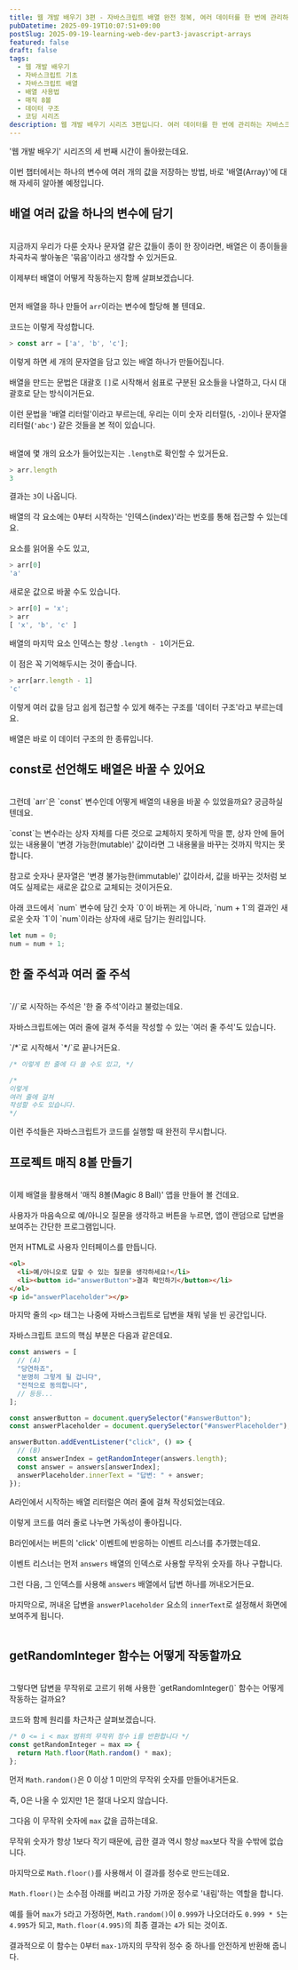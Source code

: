 ```yaml
---
title: 웹 개발 배우기 3편 - 자바스크립트 배열 완전 정복, 여러 데이터를 한 번에 관리하기
pubDatetime: 2025-09-19T10:07:51+09:00
postSlug: 2025-09-19-learning-web-dev-part3-javascript-arrays
featured: false
draft: false
tags:
  - 웹 개발 배우기
  - 자바스크립트 기초
  - 자바스크립트 배열
  - 배열 사용법
  - 매직 8볼
  - 데이터 구조
  - 코딩 시리즈
description: 웹 개발 배우기 시리즈 3편입니다. 여러 데이터를 한 번에 관리하는 자바스크립트 배열의 개념과 사용법을 배우고, 매직 8볼 예제를 통해 실전 활용법을 익힙니다.
---
```


'웹 개발 배우기' 시리즈의 세 번째 시간이 돌아왔는데요.<br /><br />
이번 챕터에서는 하나의 변수에 여러 개의 값을 저장하는 방법, 바로 '배열(Array)'에 대해 자세히 알아볼 예정입니다.<br />

## 배열 여러 값을 하나의 변수에 담기

<br />
지금까지 우리가 다룬 숫자나 문자열 같은 값들이 종이 한 장이라면, 배열은 이 종이들을 차곡차곡 쌓아놓은 '묶음'이라고 생각할 수 있거든요.<br /><br />
이제부터 배열이 어떻게 작동하는지 함께 살펴보겠습니다.<br /><br />

먼저 배열을 하나 만들어 `arr`이라는 변수에 할당해 볼 텐데요.<br /><br />
코드는 이렇게 작성합니다.<br />

```javascript
> const arr = ['a', 'b', 'c'];
```

이렇게 하면 세 개의 문자열을 담고 있는 배열 하나가 만들어집니다.<br /><br />
배열을 만드는 문법은 대괄호 `[]`로 시작해서 쉼표로 구분된 요소들을 나열하고, 다시 대괄호로 닫는 방식이거든요.<br /><br />
이런 문법을 '배열 리터럴'이라고 부르는데, 우리는 이미 숫자 리터럴(`5`, `-2`)이나 문자열 리터럴(`'abc'`) 같은 것들을 본 적이 있습니다.<br /><br />

배열에 몇 개의 요소가 들어있는지는 `.length`로 확인할 수 있거든요.<br />

```javascript
> arr.length
3
```

결과는 `3`이 나옵니다.<br /><br />
배열의 각 요소에는 0부터 시작하는 '인덱스(index)'라는 번호를 통해 접근할 수 있는데요.<br /><br />
요소를 읽어올 수도 있고,<br />

```javascript
> arr[0]
'a'
```

새로운 값으로 바꿀 수도 있습니다.<br />

```javascript
> arr[0] = 'x';
> arr
[ 'x', 'b', 'c' ]
```

배열의 마지막 요소 인덱스는 항상 `.length - 1`이거든요.<br /><br />
이 점은 꼭 기억해두시는 것이 좋습니다.<br />

```javascript
> arr[arr.length - 1]
'c'
```

이렇게 여러 값을 담고 쉽게 접근할 수 있게 해주는 구조를 '데이터 구조'라고 부르는데요.<br /><br />
배열은 바로 이 데이터 구조의 한 종류입니다.<br />

## const로 선언해도 배열은 바꿀 수 있어요

<br />
그런데 `arr`은 `const` 변수인데 어떻게 배열의 내용을 바꿀 수 있었을까요? 궁금하실 텐데요.<br /><br />
`const`는 변수라는 상자 자체를 다른 것으로 교체하지 못하게 막을 뿐, 상자 안에 들어있는 내용물이 '변경 가능한(mutable)' 값이라면 그 내용물을 바꾸는 것까지 막지는 못합니다.<br /><br />
참고로 숫자나 문자열은 '변경 불가능한(immutable)' 값이라서, 값을 바꾸는 것처럼 보여도 실제로는 새로운 값으로 교체되는 것이거든요.<br /><br />
아래 코드에서 `num` 변수에 담긴 숫자 `0`이 바뀌는 게 아니라, `num + 1`의 결과인 새로운 숫자 `1`이 `num`이라는 상자에 새로 담기는 원리입니다.<br />

```javascript
let num = 0;
num = num + 1;
```

## 한 줄 주석과 여러 줄 주석

<br />
`//`로 시작하는 주석은 '한 줄 주석'이라고 불렀는데요.<br /><br />
자바스크립트에는 여러 줄에 걸쳐 주석을 작성할 수 있는 '여러 줄 주석'도 있습니다.<br /><br />
`/*`로 시작해서 `*/`로 끝나거든요.<br />

```javascript
/* 이렇게 한 줄에 다 쓸 수도 있고, */

/*
이렇게
여러 줄에 걸쳐
작성할 수도 있습니다.
*/
```

이런 주석들은 자바스크립트가 코드를 실행할 때 완전히 무시합니다.<br />

## 프로젝트 매직 8볼 만들기

<br />
이제 배열을 활용해서 '매직 8볼(Magic 8 Ball)' 앱을 만들어 볼 건데요.<br /><br />
사용자가 마음속으로 예/아니오 질문을 생각하고 버튼을 누르면, 앱이 랜덤으로 답변을 보여주는 간단한 프로그램입니다.<br /><br />
먼저 HTML로 사용자 인터페이스를 만듭니다.<br />

```html
<ol>
  <li>예/아니오로 답할 수 있는 질문을 생각하세요!</li>
  <li><button id="answerButton">결과 확인하기</button></li>
</ol>
<p id="answerPlaceholder"></p>
```

마지막 줄의 `<p>` 태그는 나중에 자바스크립트로 답변을 채워 넣을 빈 공간입니다.<br /><br />
자바스크립트 코드의 핵심 부분은 다음과 같은데요.<br />

```javascript
const answers = [
  // (A)
  "당연하죠",
  "분명히 그렇게 될 겁니다",
  "전적으로 동의합니다",
  // 등등...
];

const answerButton = document.querySelector("#answerButton");
const answerPlaceholder = document.querySelector("#answerPlaceholder");

answerButton.addEventListener("click", () => {
  // (B)
  const answerIndex = getRandomInteger(answers.length);
  const answer = answers[answerIndex];
  answerPlaceholder.innerText = "답변: " + answer;
});
```

A라인에서 시작하는 배열 리터럴은 여러 줄에 걸쳐 작성되었는데요.<br /><br />
이렇게 코드를 여러 줄로 나누면 가독성이 좋아집니다.<br /><br />
B라인에서는 버튼의 'click' 이벤트에 반응하는 이벤트 리스너를 추가했는데요.<br /><br />
이벤트 리스너는 먼저 `answers` 배열의 인덱스로 사용할 무작위 숫자를 하나 구합니다.<br /><br />
그런 다음, 그 인덱스를 사용해 `answers` 배열에서 답변 하나를 꺼내오거든요.<br /><br />
마지막으로, 꺼내온 답변을 `answerPlaceholder` 요소의 `innerText`로 설정해서 화면에 보여주게 됩니다.<br /><br />

## getRandomInteger 함수는 어떻게 작동할까요

<br />
그렇다면 답변을 무작위로 고르기 위해 사용한 `getRandomInteger()` 함수는 어떻게 작동하는 걸까요?<br /><br />
코드와 함께 원리를 차근차근 살펴보겠습니다.<br />

```javascript
/* 0 <= i < max 범위의 무작위 정수 i를 반환합니다 */
const getRandomInteger = max => {
  return Math.floor(Math.random() * max);
};
```

먼저 `Math.random()`은 0 이상 1 미만의 무작위 숫자를 만들어내거든요.<br /><br />
즉, 0은 나올 수 있지만 1은 절대 나오지 않습니다.<br /><br />
그다음 이 무작위 숫자에 `max` 값을 곱하는데요.<br /><br />
무작위 숫자가 항상 1보다 작기 때문에, 곱한 결과 역시 항상 `max`보다 작을 수밖에 없습니다.<br /><br />
마지막으로 `Math.floor()`를 사용해서 이 결과를 정수로 만드는데요.<br /><br />
`Math.floor()`는 소수점 아래를 버리고 가장 가까운 정수로 '내림'하는 역할을 합니다.<br /><br />
예를 들어 `max`가 `5`라고 가정하면, `Math.random()`이 `0.999`가 나오더라도 `0.999 * 5`는 `4.995`가 되고, `Math.floor(4.995)`의 최종 결과는 `4`가 되는 것이죠.<br /><br />
결과적으로 이 함수는 0부터 `max-1`까지의 무작위 정수 중 하나를 안전하게 반환해 줍니다.<br /><br />
